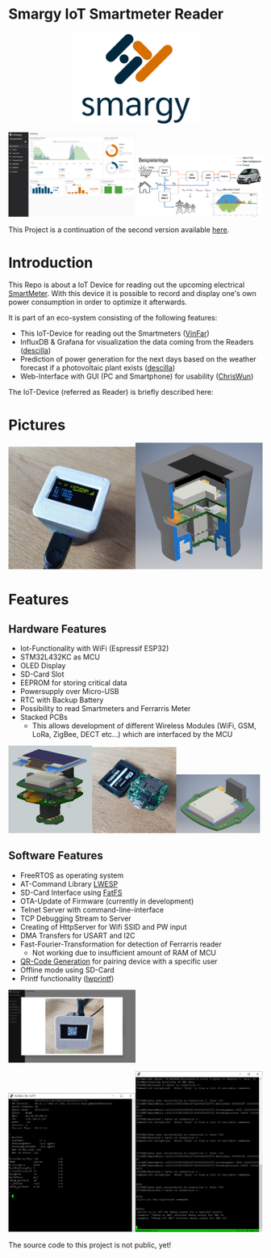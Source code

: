 # Smargy IoT Smartmeter Reader

<p align="center">
<img src="logo.png" width="50%">
</p>

<img src="Dashboard.png" width="50%"/><img src="Beispielanlage.png" width="50%"/>

This Project is a continuation of the second version available [here](https://github.com/VinFar/SML_Reader_V2.0).

# Introduction
This Repo is about a IoT Device for reading out the upcoming electrical [SmartMeter](https://discovergy.com/blog/was-ist-ein-smart-meter). With this device it is possible to record and display one's own power consumption in order to optimize it afterwards. 

It is part of an eco-system consisting of the following features:
- This IoT-Device for reading out the Smartmeters ([VinFar](https://github.com/VinFar))
- InfluxDB & Grafana for visualization the data coming from the Readers ([descilla](https://github.com/descilla))
- Prediction of power generation for the next days based on the weather forecast if a photovoltaic plant exists ([descilla](https://github.com/descilla))
- Web-Interface with GUI (PC and Smartphone) for usability ([ChrisWun](https://github.com/ChrisWun))

The IoT-Device (referred as Reader) is briefly described here:

# Pictures

<img src="Reader.jpg" width="50%"/><img src="34Schnitt.png" width="50%"/>

# Features

## Hardware Features
- Iot-Functionality with WiFi (Espressif ESP32)
- STM32L432KC as MCU
- OLED Display
- SD-Card Slot
- EEPROM for storing critical data
- Powersupply over Micro-USB
- RTC with Backup Battery
- Possibility to read Smartmeters and Ferrarris Meter
- Stacked PCBs
  - This allows development of different Wireless Modules (WiFi, GSM, LoRa, ZigBee, DECT etc...) which are interfaced by the MCU  

<img src="OhneHousing.jpg" width="33%"/><img src="MiddlePCB_Foto.jpg" width="33%"/><img src="TopPCB.png" width="33%"/>

## Software Features
- FreeRTOS as operating system
- AT-Command Library [LWESP](https://github.com/MaJerle/lwesp)
- SD-Card Interface using [FatFS](http://elm-chan.org/fsw/ff/00index_e.html)
- OTA-Update of Firmware (currently in development)
- Telnet Server with command-line-interface 
- TCP Debugging Stream to Server
- Creating of HttpServer for Wifi SSID and PW input
- DMA Transfers for USART and I2C
- Fast-Fourier-Transformation for detection of Ferrarris reader
  - Not working due to insufficient amount of RAM of MCU
- [QR-Code Generation](https://www.nayuki.io/page/qr-code-generator-library) for pairing device with a specific user 
- Offline mode using SD-Card
- Printf functionality ([lwprintf](https://github.com/MaJerle/lwprintf))

<img src="pairing_qr_code_scan.png" width="50%"/>

<img src="Telnet.png" width="50%"/><img src="TCPTerminal.png" width="50%"/>

The source code to this project is not public, yet!
